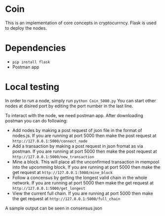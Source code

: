 # Coin
This is an implementation of core concepts in cryptocurrncy. Flask is used to deploy the nodes.

# Dependencies
- ```pip install flask```
- Postman app

# Local testing
In order to run a node, simply run
```python Coin_5000.py```
You can start other nodes at disired port by editing the port number in the last line.

To interact with the node, we need postman app. After downloading postman you can do following:
- Add nodes by making a post request of json file in the format of nodes.js. If you are running at port 5000 then make the post request at
```http://127.0.0.1:5000/connect_node```
- Add a transaction by making a post request in json fromat as via postman. If you are running at port 5000 then make the post request at
```http://127.0.0.1:5000/new_transaction```
- Mine a block. This will place all the unconfirmed transaction in mempool into the upcomming block. If you are running at port 5000 then make the get request at
```http://127.0.0.1:5000/mine_block```
- Follow a concensus by getting the longest valid chain in the whole network. If you are running at port 5000 then make the get request at
```http://127.0.0.1:5000/get_longest```
- View the current full chain. If you are running at port 5000 then make the get request at
```http://127.0.0.1:5000/full_chain```

A sample output can be seen in consensus.json


